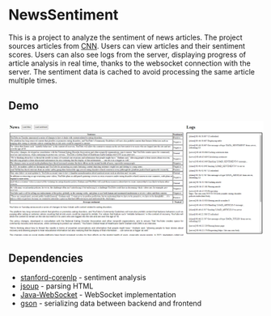 # NewsSentiment
This is a project to analyze the sentiment of news articles. The project sources articles from [CNN](https://lite.cnn.com/). Users can view articles and their sentiment scores. Users can also see logs from the server, displaying progress of article analysis in real time, thanks to the websocket connection with the server. The sentiment data is cached to avoid processing the same article multiple times.
## Demo
![newssentiment](demo.png)
## Dependencies
- [stanford-corenlp](https://stanfordnlp.github.io/CoreNLP/) - sentiment analysis
- [jsoup](https://jsoup.org/) - parsing HTML
- [Java-WebSocket](https://github.com/TooTallNate/Java-WebSocket) - WebSocket implementation
- [gson](https://github.com/google/gson) - serializing data between backend and frontend
